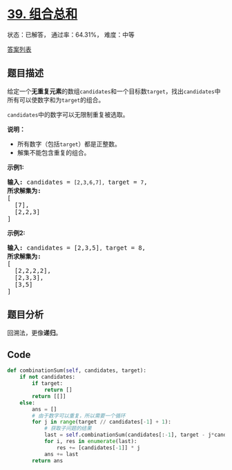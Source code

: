 # [39. 组合总和](https://leetcode-cn.com/problems/combination-sum)

状态：已解答， 通过率：64.31%， 难度：中等

[答案列表](Solutions/answer_list.md)

## 题目描述
给定一个**无重复元素**的数组`candidates`和一个目标数`target`，找出`candidates`中所有可以使数字和为`target`的组合。

`candidates`中的数字可以无限制重复被选取。

**说明：**

- 所有数字（包括`target`）都是正整数。
- 解集不能包含重复的组合。

**示例1:**

<pre><strong>输入:</strong> candidates = <code>[2,3,6,7], </code>target = <code>7</code>,
<strong>所求解集为:</strong>
[
  [7],
  [2,2,3]
]
</pre>

**示例2:**

<pre><strong>输入:</strong> candidates = [2,3,5]<code>, </code>target = 8,
<strong>所求解集为:</strong>
[
&nbsp; [2,2,2,2],
&nbsp; [2,3,3],
&nbsp; [3,5]
]</pre>


## 题目分析
回溯法，更像**递归**。


## Code
```python
def combinationSum(self, candidates, target):
    if not candidates:
        if target:
            return []
        return [[]]
    else:
        ans = []
        # 由于数字可以重复，所以需要一个循环
        for j in range(target // candidates[-1] + 1):
            # 获取子问题的结果
            last = self.combinationSum(candidates[:-1], target - j*candidates[-1])
            for i, res in enumerate(last):
                res += [candidates[-1]] * j
            ans += last
        return ans
```
